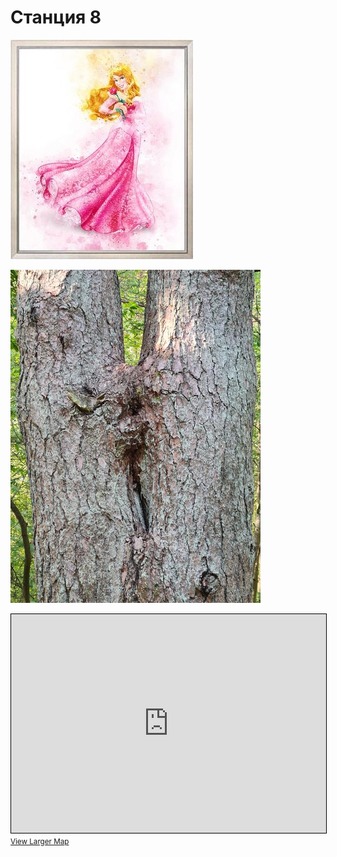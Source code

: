 <script type="javascript">if (!document.cookie.split('; ').find(row => row.startsWith('questStarted'))) { window.location.href = "404.md" }</script>

# Станция 8

![Stage 8](img/08.jpg)

![Path 8](path/08.jpg)

<iframe width="100%" height="350" frameborder="0" scrolling="no" marginheight="0" marginwidth="0" src="https://www.openstreetmap.org/export/embed.html?bbox=24.87409830093384%2C59.46268743283731%2C24.88276720046997%2C59.46650858854088&amp;layer=mapnik&amp;marker=59.46459806469172%2C24.878432750701904" style="border: 1px solid black"></iframe><br/><small><a href="https://www.openstreetmap.org/?mlat=59.46460&amp;mlon=24.87843#map=17/59.46460/24.87843&amp;layers=N">View Larger Map</a></small>